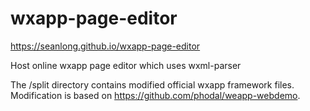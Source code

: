 # wxapp-page-editor
https://seanlong.github.io/wxapp-page-editor

Host online wxapp page editor which uses wxml-parser

The /split directory contains modified official wxapp framework files. Modification is based on https://github.com/phodal/weapp-webdemo.
